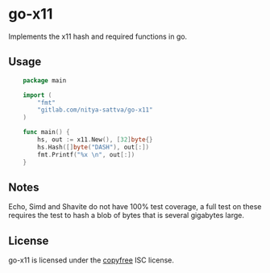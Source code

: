 go-x11
======

Implements the x11 hash and required functions in go.


Usage
-----

```go
	package main

	import (
		"fmt"
		"gitlab.com/nitya-sattva/go-x11"
	)

	func main() {
		hs, out := x11.New(), [32]byte{}
		hs.Hash([]byte("DASH"), out[:])
		fmt.Printf("%x \n", out[:])
	}
```


Notes
-----

Echo, Simd and Shavite do not have 100% test coverage, a full test on these
requires the test to hash a blob of bytes that is several gigabytes large.


License
-------

go-x11 is licensed under the [copyfree](http://copyfree.org) ISC license.
